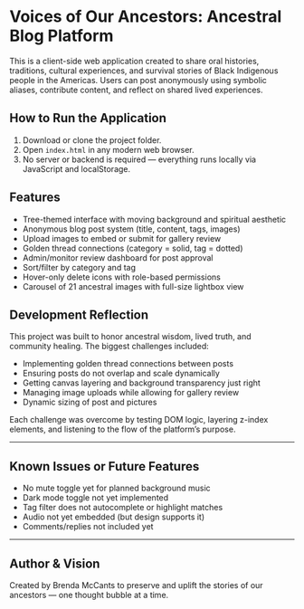 # Voices of Our Ancestors: Ancestral Blog Platform

This is a client-side web application created to share oral histories, traditions, cultural experiences, and survival stories of Black Indigenous people in the Americas. Users can post anonymously using symbolic aliases, contribute content, and reflect on shared lived experiences.

## How to Run the Application

1. Download or clone the project folder.
2. Open `index.html` in any modern web browser.
3. No server or backend is required — everything runs locally via JavaScript and localStorage.

## Features

- Tree-themed interface with moving background and spiritual aesthetic
- Anonymous blog post system (title, content, tags, images)
- Upload images to embed or submit for gallery review
- Golden thread connections (category = solid, tag = dotted)
- Admin/monitor review dashboard for post approval
- Sort/filter by category and tag
- Hover-only delete icons with role-based permissions
- Carousel of 21 ancestral images with full-size lightbox view

## Development Reflection

This project was built to honor ancestral wisdom, lived truth, and community healing. The biggest challenges included:

- Implementing golden thread connections between posts
- Ensuring posts do not overlap and scale dynamically
- Getting canvas layering and background transparency just right
- Managing image uploads while allowing for gallery review
- Dynamic sizing of post and pictures

Each challenge was overcome by testing DOM logic, layering z-index elements, and listening to the flow of the platform’s purpose.

---

## Known Issues or Future Features

- No mute toggle yet for planned background music
- Dark mode toggle not yet implemented
- Tag filter does not autocomplete or highlight matches
- Audio not yet embedded (but design supports it)
- Comments/replies not included yet

---

## Author & Vision

Created by Brenda McCants to preserve and uplift the stories of our ancestors — one thought bubble at a time.
